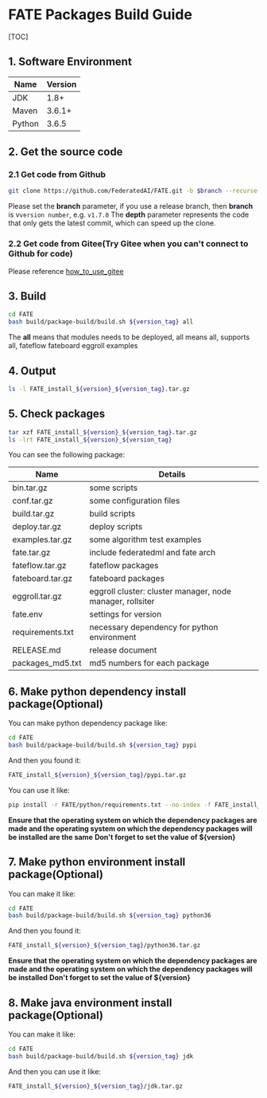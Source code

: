 # FATE Packages Build Guide

[TOC]

## 1. Software Environment

| Name   | Version |
| ------ | ------- |
| JDK    | 1.8+    |
| Maven  | 3.6.1+  |
| Python | 3.6.5   |

## 2. Get the source code

### 2.1 Get code from Github

```bash
git clone https://github.com/FederatedAI/FATE.git -b $branch --recurse-submodules --depth=1
```

Please set the **branch** parameter, if you use a release branch, then **branch** is v`version number`, e.g. `v1.7.0`
The **depth** parameter represents the code that only gets the latest commit, which can speed up the clone.

### 2.2 Get code from Gitee(Try Gitee when you can't connect to Github for code)

Please reference [how_to_use_gitee](../common/how_to_use_gitee.md)

## 3. Build

```bash
cd FATE
bash build/package-build/build.sh ${version_tag} all
```

The **all** means that modules needs to be deployed, all means all, supports all, fateflow fateboard eggroll examples

## 4. Output

```bash
ls -l FATE_install_${version}_${version_tag}.tar.gz
```

## 5. Check packages

```bash
tar xzf FATE_install_${version}_${version_tag}.tar.gz
ls -lrt FATE_install_${version}_${version_tag}
```

You can see the following package:

| Name             | Details                                                   |
| ---------------- | --------------------------------------------------------- |
| bin.tar.gz       | some scripts                                              |
| conf.tar.gz      | some configuration files                                  |
| build.tar.gz     | build scripts                                             |
| deploy.tar.gz    | deploy scripts                                            |
| examples.tar.gz  | some algorithm test examples                              |
| fate.tar.gz      | include federatedml and fate arch                         |
| fateflow.tar.gz  | fateflow packages                                         |
| fateboard.tar.gz | fateboard packages                                        |
| eggroll.tar.gz   | eggroll cluster: cluster manager, node manager, rollsiter |
| fate.env         | settings for version                                      |
| requirements.txt | necessary dependency for python environment               |
| RELEASE.md       | release document                                          |
| packages_md5.txt | md5 numbers for each package                              |

## 6. Make python dependency install package(Optional)

You can make python dependency package like:

```bash
cd FATE
bash build/package-build/build.sh ${version_tag} pypi
```

And then you found it:

```bash
FATE_install_${version}_${version_tag}/pypi.tar.gz
```

You can use it like:

```bash
pip install -r FATE/python/requirements.txt --no-index -f FATE_install_${version}_${version_tag}/pypi
```

**Ensure that the operating system on which the dependency packages are made and the operating system on which the dependency packages will be installed are the same**
**Don't forget to set the value of ${version}**

## 7. Make python environment install package(Optional)

You can make it like:

```bash
cd FATE
bash build/package-build/build.sh ${version_tag} python36
```

And then you found it:

```bash
FATE_install_${version}_${version_tag}/python36.tar.gz
```

**Ensure that the operating system on which the dependency packages are made and the operating system on which the dependency packages will be installed**
**Don't forget to set the value of ${version}**

## 8. Make java environment install package(Optional)

You can make it like:

```bash
cd FATE
bash build/package-build/build.sh ${version_tag} jdk
```

And then you can use it like:

```bash
FATE_install_${version}_${version_tag}/jdk.tar.gz
```
